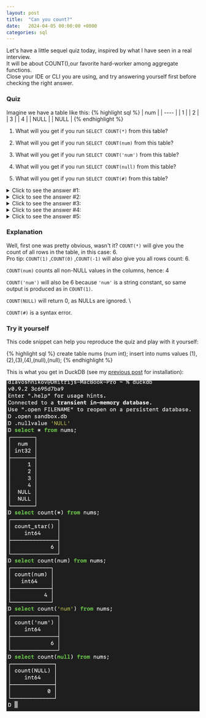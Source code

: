 ```yaml
---
layout: post
title:  "Can you count?"
date:   2024-04-05 00:00:00 +0000
categories: sql
---
```


Let's have a little sequel quiz today, inspired by what I have seen in a real interview. \
It will be about COUNT(),our favorite hard-worker among aggregate functions. \
Close your IDE or CLI you are using, and try answering yourself first before checking the right answer.

### Quiz

Imagine we have a table like this:
{% highlight sql %}
| num  | 
| ---- | 
|  1   |
|  2   |
|  3   |
|  4   |
| NULL | 
| NULL |
{% endhighlight %}

1. What will you get if you run `SELECT COUNT(*)` from this table?

2. What will you get if you run `SELECT COUNT(num)` from this table? 

3. What will you get if you run `SELECT COUNT('num')` from this table? 

4. What will you get if you run `SELECT COUNT(null)` from this table? 

5. What will you get if you run `SELECT COUNT(#)` from this table? 

<details>
	<summary>
    Click to see the answer #1:
    </summary>
{% highlight sql %}
| count(*) | 
| -------- | 
|     6    |
{% endhighlight %}
</details>
<details>
	<summary>
    Click to see the answer #2:
    </summary>
{% highlight sql %}
| count(num) | 
| ---------  | 
|      4     |
{% endhighlight %}
</details>

<details>
	<summary>
    Click to see the answer #3:
    </summary>
{% highlight sql %}
| count('num') | 
| ------------ | 
|       6      |
{% endhighlight %}
</details>

<details>
	<summary>
    Click to see the answer #4:
    </summary>
{% highlight sql %}
| count(null) | 
| ----------- | 
|      0      |
{% endhighlight %}
</details>

<details>
	<summary>
    Click to see the answer #5:
    </summary>
{% highlight sql %}
-- Error: Parser Error: syntax error at or near ")"
-- LINE 1: select count(#) from nums;
{% endhighlight %}
</details>

### Explanation

Well, first one was pretty obvious, wasn't it? `COUNT(*)` will give you the count of all rows in the table, in this case: 6. \
Pro tip: `COUNT(1)` ,`COUNT(0)` ,`COUNT(-1)` will also give you all rows count: 6. 

`COUNT(num)` counts all non-NULL values in the columns, hence: 4 

`COUNT('num')` will also be 6 because `'num'` is a string constant, so same output is produced as in `COUNT(1)`. 

`COUNT(NULL)` will return 0, as NULLs are ignored. \

`COUNT(#)` is a syntax error.

### Try it yourself
This code snippet can help you reproduce the quiz and play with it yourself:

{% highlight sql %}
create table nums (num int);
insert into nums values (1),(2),(3),(4),(null),(null);
{% endhighlight %}

This is what you get in DuckDB (see my [previous post](https://sequel.blog/tools/2024/04/02/getting-started.html) for installation):  

![DuckDB launched in CLI](/assets/2024-04-05-can-you-count.png)








